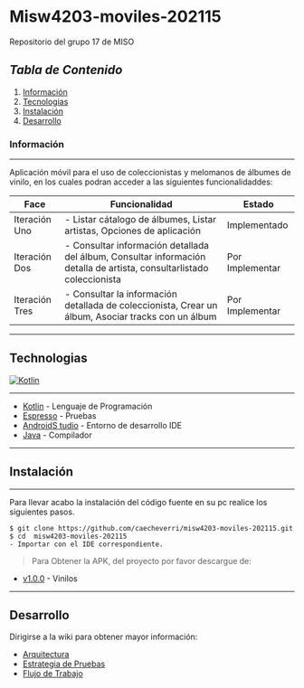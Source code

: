 # Misw4203-moviles-202115
Repositorio del grupo 17 de MISO

## _Tabla de Contenido_
1. [Información](#información)
2. [Tecnologias](#tecnologias)
3. [Instalación](#instalación)
4. [Desarrollo](#Desarrollo)

### Información
***
Aplicación móvil para el uso de coleccionistas y melomanos de álbumes de vinilo, en los cuales podran acceder a las siguientes funcionalidaddes:

|   Face	|  Funcionalidad 	|   Estado	|
|---	|---	|---	|
|  Iteración Uno 	| - Listar cátalogo de álbumes, Listar artistas, Opciones de aplicación  	|   Implementado	|
| Iteración Dos  	| - Consultar información detallada del álbum, Consultar información detalla de artista, consultarlistado coleccionista    	| Por Implementar  	|
| Iteración Tres  	| - Consultar la información detallada de coleccionista, Crear un álbum, Asociar tracks con un álbum    	| Por Implementar   	|

***
## Technologias

[![Kotlin](https://i.postimg.cc/vmHH7Wmp/unnamed-1.png)](https://postimg.cc/21MDrLhw)
***
- [Kotlin](https://developer.android.com/) - Lenguaje de Programación
- [Espresso](https://developer.android.com/training/testing/espresso) - Pruebas
- [AndroidS tudio](https://developer.android.com/studio?hl=es-419&gclid=EAIaIQobChMIrMqb1byG9AIVgyc4Ch0mwAB4EAAYASAAEgL-n_D_BwE&gclsrc=aw.ds) - Entorno de desarrollo IDE
- [Java](https://docs.oracle.com/javase/8/docs/technotes/guides/install/install_overview.html) - Compilador
***

## Instalación
***
Para llevar acabo la instalación del código fuente en su pc realice los siguientes pasos.
```
$ git clone https://github.com/caecheverri/misw4203-moviles-202115.git
$ cd  misw4203-moviles-202115
- Importar con el IDE correspondiente.
```
> Para Obtener la APK, del proyecto por favor descargue de:
- [v1.0.0](https://github.com/caecheverri/misw4203-moviles-202115/releases/tag/v1.0.0) - Vinilos
***
## Desarrollo

Dirigirse a la wiki para obtener mayor información:

- [Arquitectura](https://github.com/caecheverri/misw4203-moviles-202115/wiki/Arquitectura-del-Sistema)
- [Estrategia de Pruebas](https://github.com/caecheverri/misw4203-moviles-202115/wiki/Estrategia-de-Pruebas)
- [Flujo de Trabajo](https://github.com/caecheverri/misw4203-moviles-202115/wiki/Flujo-de-Trabajo)





